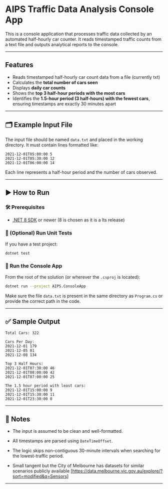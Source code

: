 # AIPS Traffic Data Analysis Console App

This is a console application that processes traffic data collected by an automated half-hourly car counter. It reads timestamped traffic counts from a text file and outputs analytical reports to the console.

---

## Features

-  Reads timestamped half-hourly car count data from a file (currently txt)
-  Calculates the **total number of cars seen**
-  Displays **daily car counts**
-  Shows the **top 3 half-hour periods with the most cars**
-  Identifies the **1.5-hour period (3 half-hours) with the fewest cars**, ensuring timestamps are exactly 30 minutes apart

---

## 🗂 Example Input File

The input file should be named `data.txt` and placed in the working directory. It must contain lines formatted like:

```
2021-12-01T05:00:00 5
2021-12-01T05:30:00 12
2021-12-01T06:00:00 14
```

Each line represents a half-hour period and the number of cars observed.

---

## ▶️ How to Run

### 🛠 Prerequisites

- [.NET 8 SDK](https://dotnet.microsoft.com/en-us/download) or newer (8 is chosen as it is a lts release)

### 🧪 (Optional) Run Unit Tests

If you have a test project:

```bash
dotnet test
```

### 🚀 Run the Console App

From the root of the solution (or wherever the `.csproj` is located):

```bash
dotnet run --project AIPS.ConsoleApp
```

Make sure the file `data.txt` is present in the same directory as `Program.cs` or provide the correct path in the code.

---

## ✅ Sample Output

```
Total Cars: 322

Cars Per Day:
2021-12-01 179
2021-12-05 81
2021-12-08 134

Top 3 Half Hours:
2021-12-01T07:30:00 46
2021-12-01T08:00:00 42
2021-12-01T07:00:00 25

The 1.5 hour period with least cars:
2021-12-01T15:00:00 9
2021-12-01T15:30:00 11
2021-12-01T23:30:00 0
```

---

## 📌 Notes

- The input is assumed to be clean and well-formatted.
- All timestamps are parsed using `DateTimeOffset`.
- The logic skips non-contiguous 30-minute intervals when searching for the lowest-traffic period.

- Small tangent but the City of Melbourne has datasets for similar scenarios publicly available [https://data.melbourne.vic.gov.au/explore/?sort=modified&q=Sensors]
---

